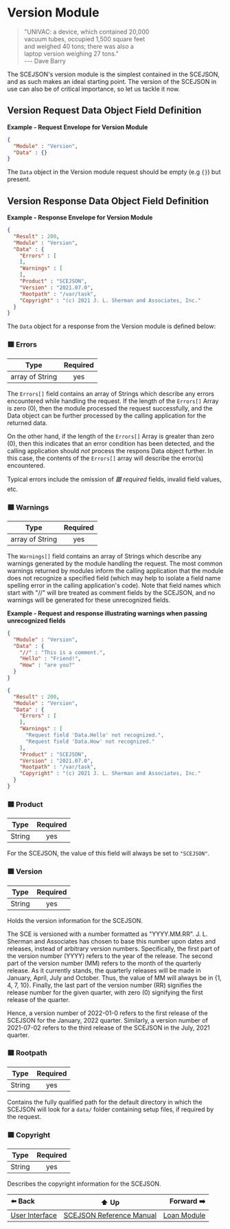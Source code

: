 # Version Module

> "UNIVAC: a device, which contained 20,000  
>  vacuum tubes, occupied 1,500 square feet  
>  and weighed 40 tons; there was also a  
>  laptop version weighing 27 tons."  
>  --- Dave Barry

The SCEJSON's version module is the simplest contained in the SCEJSON,
and as such makes an ideal starting point. The version of the SCEJSON in use
can also be of critical importance, so let us tackle it now.

## Version Request Data Object Field Definition

**Example - Request Envelope for Version Module**

```json
{
  "Module" : "Version",
  "Data" : {}
}
```

The `Data` object in the Version module request should be empty (e.g `{}`) but present.

## Version Response Data Object Field Definition

**Example - Response Envelope for Version Module**

```json
{
  "Result" : 200,
  "Module" : "Version",
  "Data" : {
    "Errors" : [
    ],
    "Warnings" : [
    ],
    "Product" : "SCEJSON",
    "Version" : "2021.07.0",
    "Rootpath" : "/var/task",
    "Copyright" : "(c) 2021 J. L. Sherman and Associates, Inc."
  }
}
```

The `Data` object for a response from the Version module is defined below:

### 🟥 Errors

| Type  | Required |
| :---: |   :---:  |
| array of String | yes |


The `Errors[]` field contains an array of Strings which describe any errors encountered
while handling the request. If the length of the `Errors[]` Array is zero (0), then the
module processed the request successfully, and the Data object can be further processed
by the calling application for the returned data.

On the other hand, if the length of the `Errors[]` Array is greater than zero (0), then
this indicates that an error condition has been detected, and the calling application
should *not* process the respons Data object further. In this case, the contents of the
`Errors[]` array will describe the error(s) encountered.

Typical errors include the omission of *🟥 required* fields, invalid field values, etc.

### 🟥 Warnings

| Type  | Required |
| :---: |   :---:  |
| array of String | yes |


The `Warnings[]` field contains an array of Strings which describe any warnings generated
by the module handling the request. The most common warnings returned by modules inform
the calling application that the module does not recognize a specified field (which may
help to isolate a field name spelling error in the calling application's code). Note that
field names which start with "//" will bre treated as comment fields by the SCEJSON, and
no warnings will be generated for these unrecognized fields.

**Example - Request and response illustrating warnings when passing unrecognized fields**
```json
{
  "Module" : "Version",
  "Data" : {
    "//" : "This is a comment.",
    "Hello" : "Friend!",
    "How" : "are you?"
  }
}
```

```json
{
  "Result" : 200,
  "Module" : "Version",
  "Data" : {
    "Errors" : [
    ],
    "Warnings" : [
      "Request field 'Data.Hello' not recognized.",
      "Request field 'Data.How' not recognized."
    ],
    "Product" : "SCEJSON",
    "Version" : "2021.07.0",
    "Rootpath" : "/var/task",
    "Copyright" : "(c) 2021 J. L. Sherman and Associates, Inc."
  }
}
```

### 🟥 Product

| Type  | Required |
| :---: |   :---:  |
| String | yes |

For the SCEJSON, the value of this field will always be set to `"SCEJSON"`.

### 🟥 Version

| Type  | Required |
| :---: |   :---:  |
| String | yes |

Holds the version information for the SCEJSON.

The SCE is versioned with a number formatted
as "YYYY.MM.RR". J. L. Sherman and Associates has chosen to base this number upon dates and
releases, instead of arbitrary version numbers. Specifically, the first part of the version
number (YYYY) refers to the year of the release. The second part of the version number (MM)
refers to the month of the quarterly release. As it currently stands, the quarterly releases
will be made in January, April, July and October. Thus, the value of MM will always be in {1,
4, 7, 10}. Finally, the last part of the version number (RR) signifies the release number for
the given quarter, with zero (0) signifying the first release of the quarter.

Hence, a version number of 2022-01-0 refers to the first release of the SCEJSON for the
January, 2022 quarter. Similarly, a version number of 2021-07-02 refers to the third release
of the SCEJSON in the July, 2021 quarter.

### 🟥 Rootpath

| Type  | Required |
| :---: |   :---:  |
| String | yes |

Contains the fully qualified path for the default directory in which the
SCEJSON will look for a `data/` folder containing setup files, if required
by the request.

### 🟥 Copyright

| Type  | Required |
| :---: |   :---:  |
| String | yes |

Describes the copyright information for the SCEJSON.

| ⬅️ Back | ⬆️ Up | Forward ➡️ |
| :--- | :---: | ---: |
| [User Interface](module-ui.md) | [SCEJSON Reference Manual](README.md) | [Loan Module](module-loan.md) |
